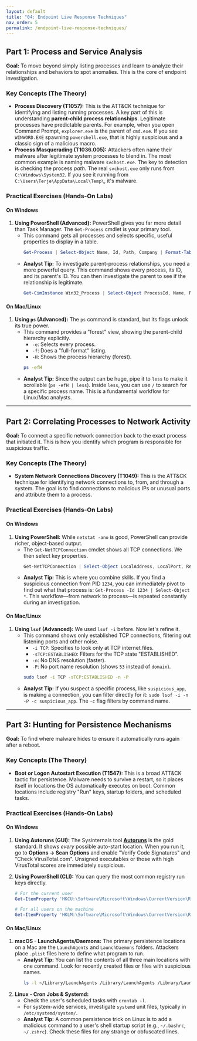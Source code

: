 ```yaml
---
layout: default
title: "04: Endpoint Live Response Techniques"
nav_order: 5
permalink: /endpoint-live-response-techniques/
---
```


## Part 1: Process and Service Analysis

**Goal:** To move beyond simply listing processes and learn to analyze their relationships and behaviors to spot anomalies. This is the core of endpoint investigation.

### Key Concepts (The Theory)

- **Process Discovery (T1057):** This is the ATT&CK technique for identifying and listing running processes. A key part of this is understanding **parent-child process relationships**. Legitimate processes have predictable parents. For example, when you open Command Prompt, `explorer.exe` is the parent of `cmd.exe`. If you see `WINWORD.EXE` spawning `powershell.exe`, that is highly suspicious and a classic sign of a malicious macro.
- **Process Masquerading (T1036.005):** Attackers often name their malware after legitimate system processes to blend in. The most common example is naming malware `svchost.exe`. The key to detection is checking the process _path_. The real `svchost.exe` only runs from `C:\Windows\System32`. If you see it running from `C:\Users\Terje\AppData\Local\Temp\`, it's malware.

### Practical Exercises (Hands-On Labs)

#### **On Windows**

1.  **Using PowerShell (Advanced):** PowerShell gives you far more detail than Task Manager. The `Get-Process` cmdlet is your primary tool.
    - This command gets all processes and selects specific, useful properties to display in a table.
      ```powershell
      Get-Process | Select-Object Name, Id, Path, Company | Format-Table -AutoSize
      ```
    - **Analyst Tip:** To investigate parent-process relationships, you need a more powerful query. This command shows every process, its ID, and its parent's ID. You can then investigate the parent to see if the relationship is legitimate.
      ```powershell
      Get-CimInstance Win32_Process | Select-Object ProcessId, Name, ParentProcessId, CommandLine | Format-Table -AutoSize
      ```

#### **On Mac/Linux**

1.  **Using `ps` (Advanced):** The `ps` command is standard, but its flags unlock its true power.
    - This command provides a "forest" view, showing the parent-child hierarchy explicitly.
      - `-e`: Selects every process.
      - `-f`: Does a "full-format" listing.
      - `-H`: Shows the process hierarchy (forest).
      ```bash
      ps -efH
      ```
    - **Analyst Tip:** Since the output can be huge, pipe it to `less` to make it scrollable (`ps -efH | less`). Inside `less`, you can use `/` to search for a specific process name. This is a fundamental workflow for Linux/Mac analysts.

---

## Part 2: Correlating Processes to Network Activity

**Goal:** To connect a specific network connection back to the exact process that initiated it. This is how you identify which program is responsible for suspicious traffic.

### Key Concepts (The Theory)

- **System Network Connections Discovery (T1049):** This is the ATT&CK technique for identifying network connections to, from, and through a system. The goal is to find connections to malicious IPs or unusual ports and attribute them to a process.

### Practical Exercises (Hands-On Labs)

#### **On Windows**

1.  **Using PowerShell:** While `netstat -ano` is good, PowerShell can provide richer, object-based output.
    - The `Get-NetTCPConnection` cmdlet shows all TCP connections. We then select key properties.
      ```powershell
      Get-NetTCPConnection | Select-Object LocalAddress, LocalPort, RemoteAddress, RemotePort, State, OwningProcess | Format-Table -AutoSize
      ```
    - **Analyst Tip:** This is where you combine skills. If you find a suspicious connection from PID `1234`, you can immediately pivot to find out what that process is: `Get-Process -Id 1234 | Select-Object *`. This workflow—from network to process—is repeated constantly during an investigation.

#### **On Mac/Linux**

1.  **Using `lsof` (Advanced):** We used `lsof -i` before. Now let's refine it.
    - This command shows only established TCP connections, filtering out listening ports and other noise.
      - `-i TCP`: Specifies to look only at TCP internet files.
      - `-sTCP:ESTABLISHED`: Filters for the TCP state "ESTABLISHED".
      - `-n`: No DNS resolution (faster).
      - `-P`: No port name resolution (shows `53` instead of `domain`).
      ```bash
      sudo lsof -i TCP -sTCP:ESTABLISHED -n -P
      ```
    - **Analyst Tip:** If you suspect a specific process, like `suspicious_app`, is making a connection, you can filter directly for it: `sudo lsof -i -n -P -c suspicious_app`. The `-c` flag filters by command name.

---

## Part 3: Hunting for Persistence Mechanisms

**Goal:** To find where malware hides to ensure it automatically runs again after a reboot.

### Key Concepts (The Theory)

- **Boot or Logon Autostart Execution (T1547):** This is a broad ATT&CK tactic for persistence. Malware needs to survive a restart, so it places itself in locations the OS automatically executes on boot. Common locations include registry "Run" keys, startup folders, and scheduled tasks.

### Practical Exercises (Hands-On Labs)

#### **On Windows**

1.  **Using Autoruns (GUI):** The Sysinternals tool **[Autoruns](https://learn.microsoft.com/en-us/sysinternals/downloads/autoruns)** is the gold standard. It shows _every_ possible auto-start location. When you run it, go to **Options -> Scan Options** and enable "Verify Code Signatures" and "Check VirusTotal.com". Unsigned executables or those with high VirusTotal scores are immediately suspicious.
2.  **Using PowerShell (CLI):** You can query the most common registry run keys directly.

    ```powershell
    # For the current user
    Get-ItemProperty 'HKCU:\Software\Microsoft\Windows\CurrentVersion\Run'

    # For all users on the machine
    Get-ItemProperty 'HKLM:\Software\Microsoft\Windows\CurrentVersion\Run'
    ```

#### **On Mac/Linux**

1.  **macOS - LaunchAgents/Daemons:** The primary persistence locations on a Mac are the `LaunchAgents` and `LaunchDaemons` folders. Attackers place `.plist` files here to define what program to run.
    - **Analyst Tip:** You can list the contents of all three main locations with one command. Look for recently created files or files with suspicious names.
      ```bash
      ls -l ~/Library/LaunchAgents /Library/LaunchAgents /Library/LaunchDaemons
      ```
2.  **Linux - Cron Jobs & Systemd:**
    - Check the user's scheduled tasks with `crontab -l`.
    - For system-wide services, investigate `systemd` unit files, typically in `/etc/systemd/system/`.
    - **Analyst Tip:** A common persistence trick on Linux is to add a malicious command to a user's shell startup script (e.g., `~/.bashrc`, `~/.zshrc`). Check these files for any strange or obfuscated lines.
